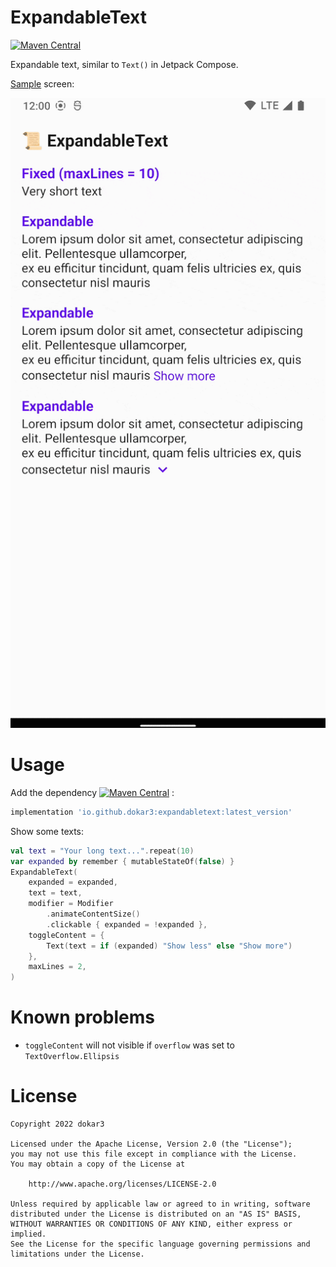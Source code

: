 # ExpandableText

[![Maven Central](https://maven-badges.herokuapp.com/maven-central/io.github.dokar3/expandabletext/badge.svg)](https://maven-badges.herokuapp.com/maven-central/io.github.dokar3/expandabletext)

Expandable text, similar to `Text()` in Jetpack Compose.

[Sample](/sample/src/main/java/io/dokar/expandabletext/sample/MainActivity.kt) screen:

![Screen gif](/images/screen.gif)

# Usage

Add the dependency [![Maven Central](https://maven-badges.herokuapp.com/maven-central/io.github.dokar3/expandabletext/badge.svg)](https://maven-badges.herokuapp.com/maven-central/io.github.dokar3/expandabletext) :

```groovy
implementation 'io.github.dokar3:expandabletext:latest_version'
```

Show some texts:

```kotlin
val text = "Your long text...".repeat(10)
var expanded by remember { mutableStateOf(false) }
ExpandableText(
    expanded = expanded,
    text = text,
    modifier = Modifier
        .animateContentSize()
        .clickable { expanded = !expanded },
    toggleContent = {
        Text(text = if (expanded) "Show less" else "Show more")
    },
    maxLines = 2,
)
```

# Known problems

- `toggleContent` will not visible if `overflow` was set to `TextOverflow.Ellipsis`


# License

```
Copyright 2022 dokar3

Licensed under the Apache License, Version 2.0 (the "License");
you may not use this file except in compliance with the License.
You may obtain a copy of the License at

    http://www.apache.org/licenses/LICENSE-2.0

Unless required by applicable law or agreed to in writing, software
distributed under the License is distributed on an "AS IS" BASIS,
WITHOUT WARRANTIES OR CONDITIONS OF ANY KIND, either express or implied.
See the License for the specific language governing permissions and
limitations under the License.
```
